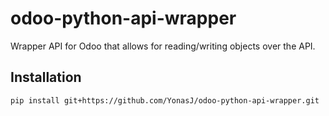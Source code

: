 # odoo-python-api-wrapper
Wrapper API for Odoo that allows for reading/writing objects over the API.

## Installation

```bash
pip install git+https://github.com/YonasJ/odoo-python-api-wrapper.git